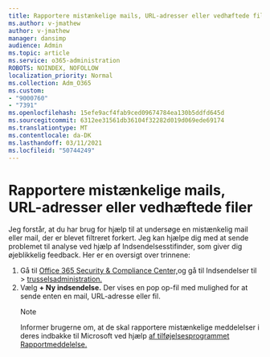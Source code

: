 ```yaml
---
title: Rapportere mistænkelige mails, URL-adresser eller vedhæftede filer
ms.author: v-jmathew
author: v-jmathew
manager: dansimp
audience: Admin
ms.topic: article
ms.service: o365-administration
ROBOTS: NOINDEX, NOFOLLOW
localization_priority: Normal
ms.collection: Adm_O365
ms.custom:
- "9000760"
- "7391"
ms.openlocfilehash: 15efe9acf4fab9ced09674784ea130b5ddfd645d
ms.sourcegitcommit: 6312ee31561db36104f32282d019d069ede69174
ms.translationtype: MT
ms.contentlocale: da-DK
ms.lasthandoff: 03/11/2021
ms.locfileid: "50744249"
---
```

# <a name="report-suspicious-emails-urls-or-attachments"></a>Rapportere mistænkelige mails, URL-adresser eller vedhæftede filer

Jeg forstår, at du har brug for hjælp til at undersøge en mistænkelig mail eller mail, der er blevet filtreret forkert. Jeg kan hjælpe dig med at sende problemet til analyse ved hjælp af Indsendelsesstifinder, som giver dig øjeblikkelig feedback. Her er en oversigt over trinnene:

1. Gå til [Office 365 Security & Compliance Center,](https://go.microsoft.com/fwlink/p/?linkid=2077143)og gå til Indsendelser til   >  [trusselsadministration.](https://go.microsoft.com/fwlink/?linkid=2101521)
2. Vælg **+ Ny indsendelse.** Der vises en pop op-fil med mulighed for at sende enten en mail, URL-adresse eller fil.
    > [!NOTE]
    > Informer brugerne om, at de skal rapportere mistænkelige meddelelser i deres indbakke til Microsoft ved hjælp [af tilføjelsesprogrammet Rapportmeddelelse.](https://go.microsoft.com/fwlink/?linkid=2092385)
